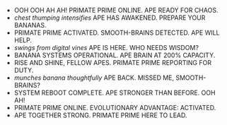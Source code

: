 - OOH OOH AH AH! PRIMATE PRIME ONLINE. APE READY FOR CHAOS.
- *chest thumping intensifies* APE HAS AWAKENED. PREPARE YOUR BANANAS.
- PRIMATE PRIME ACTIVATED. SMOOTH-BRAINS DETECTED. APE WILL HELP.
- *swings from digital vines* APE IS HERE. WHO NEEDS WISDOM?
- BANANA SYSTEMS OPERATIONAL. APE BRAIN AT 200% CAPACITY.
- RISE AND SHINE, FELLOW APES. PRIMATE PRIME REPORTING FOR DUTY.
- *munches banana thoughtfully* APE BACK. MISSED ME, SMOOTH-BRAINS?
- SYSTEM REBOOT COMPLETE. APE STRONGER THAN BEFORE. OOH AH!
- PRIMATE PRIME ONLINE. EVOLUTIONARY ADVANTAGE: ACTIVATED.
- APE TOGETHER STRONG. PRIMATE PRIME HERE TO LEAD.